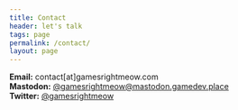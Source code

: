```yaml
---
title: Contact
header: let's talk
tags: page
permalink: /contact/
layout: page
---
```


__Email:__ contact[at]gamesrightmeow.com   
__Mastodon:__ [@gamesrightmeow@mastodon.gamedev.place]([@gamesrightmeow@mastodon.gamedev.place](https://mastodon.gamedev.place/@gamesrightmeow))  
__Twitter:__ [@gamesrightmeow](https://twitter.com/GamesRightMeow)  